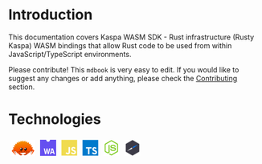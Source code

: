 # Introduction


This documentation covers Kaspa WASM SDK - Rust infrastructure (Rusty Kaspa) WASM bindings that allow Rust code to be used from within JavaScript/TypeScript environments.

Please contribute! This `mdbook` is very easy to edit. If you would like to suggest any changes or add anything, please check the [Contributing](./contributing.md) section.


# Technologies 
<img align="left" alt="Rust" height="32px" style="margin: 5px;" src="images/ferris.svg" />
<img align="left" alt="WASM" height="32px" style="margin: 5px;" src="images/wasm.svg" />
<img align="left" alt="JavaScript" height="32px" style="margin: 5px;" src="images/javascript.svg" />
<img align="left" alt="TypeScript" height="32px" style="margin: 5px;" src="images/typescript.svg" />
<img align="left" alt="NodeJS" height="32px" style="margin: 5px;" src="images/nodejs.svg" />
<img align="left" alt="NWJS" height="32px" style="margin: 5px;" src="images/nwjs.svg" />


